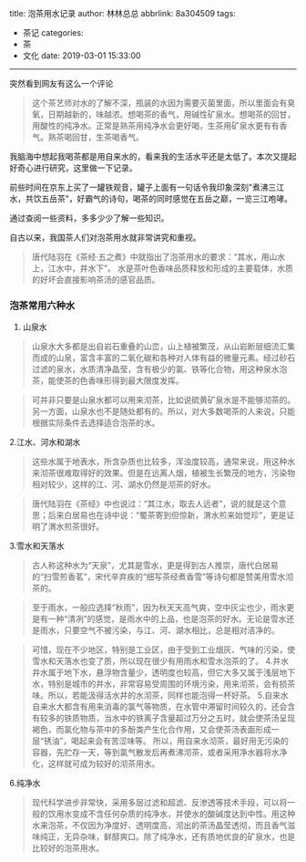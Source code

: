 title: 泡茶用水记录
author: 林林总总
abbrlink: 8a304509
tags:
  - 茶记
categories:
  - 茶
  - 文化
date: 2019-03-01 15:33:00
---
突然看到网友有这么一个评论

> 这个茶艺师对水的了解不深，瓶装的水因为需要灭菌里面，所以里面会有臭氧，日期越新的，味越浓。想喝茶的香气，用碱性矿泉水。想喝茶的回甘，用酸性的纯净水。正常是熟茶用纯净水会更好喝，生茶用矿泉水更有有香气。熟茶喝回甘，生茶喝香气。

我脑海中想起我喝茶都是用自来水的，看来我的生活水平还是太低了。本次又提起好奇心进行研究，这里做一下记录。

前些时间在京东上买了一罐铁观音，罐子上面有一句话令我印象深刻"煮沸三江水，共饮五岳茶"，好霸气的诗句，喝茶的同时感觉在五岳之巅，一览三江咆哮。

通过查阅一些资料，多多少少了解一些知识。

自古以来，我国茶人们对泡茶用水就非常讲究和重视。
> 唐代陆羽在《茶经·五之煮》中就指出了泡茶用水的要求：“其水，用山水上，江水中，井水下”。
水是茶叶色香味品质释放和形成的主要载体，水质的好坏会直接影响茶汤的感官品质。

### 泡茶常用六种水
1. 山泉水

> 山泉水大多都是出自岩石重叠的山峦，山上植被繁茂，从山岩断层细流汇集而成的山泉，富含丰富的二氧化碳和各种对人体有益的微量元素。经过砂石过滤的泉水，水质清净晶莹，含有极少的氯、铁等化合物，用这种泉水泡茶，能使茶的色香味形得到最大限度发挥。

> 可并非只要是山泉水都可以用来沏茶，比如说硫黄矿泉水是不能够沏茶的。另一方面，山泉水也不是随处都有的。所以，对大多数喝茶的人来说，只能根据实际条件去选择适合泡茶的水。

2.江水、河水和湖水
> 这些水属于地表水，所含杂质也比较多，浑浊度较高，通常来说，用这种水来沏茶很难取得好的效果。但是在远离人烟，植被生长繁茂的地方，污染物相对较少，这样的江、河、湖水仍然是沏茶的好水。

> 唐代陆羽在《茶经》中也说过：“其江水，取去人远者”，说的就是这个意思；后来白居易也在诗中说：“蜀茶寄到但惊新，渭水煎来始觉珍”，更是证明了渭水煎茶很好。

3.雪水和天落水
>  古人称这种水为“天泉”，尤其是雪水，更是得到古人推崇，唐代白居易的“扫雪煎香茗”，宋代辛弃疾的“细写茶经煮香雪”等诗句都是赞美用雪水沏茶的。

> 至于雨水，一般应选择“秋雨”，因为秋天天高气爽，空中灰尘也少，雨水更是有一种“清冽”的感觉，是雨水中的上品，也是泡茶的好水。无论是雪水还是雨水，只要空气不被污染，与江、河、湖水相比，总是相对洁净的。

> 可惜，现在不少地区，特别是工业区，由于受到工业烟灰、气味的污染，使雪水和天落水也变了质，所以现在很少有用雨水和雪水泡茶的了。
4.井水
> 井水属于地下水，悬浮物含量少，透明度也较高，但它大多又属于浅层地下水，特别是城市的井水，非常容易受周围的环境污染，用来沏茶，会有损茶味。所以，若能汲得活水井的水沏茶，同样也能泡得一杯好茶。
5.自来水
> 自来水大都含有用来消毒的氯气等物质，在水管中滞留时间较久的，还会含有较多的铁质物质，当水中的铁离子含量超过万分之五时，就会使茶汤呈现褐色，而氯化物与茶中的多酚类产生化合作用，又会使茶汤表面形成一层“锈油”，喝起来会有苦涩味等。
> 所以，用自来水沏茶，最好用无污染的容器，先贮存一天，等到氯气散发后再煮沸沏茶，或者采用净水器将水净化，这样就可成为较好的沏茶用水。

6.纯净水
> 现代科学进步非常快，采用多层过滤和超滤、反渗透等技术手段，可以将一般的饮用水变成不含任何杂质的纯净水，并使水的酸碱度达到中性。用这种水来泡茶，不仅因为净度好、透明度高，沏出的茶汤晶莹透彻，而且香气滋味纯正，无异杂味，鲜醇爽口。除了纯净水，还有质地优良的矿泉水，也是比较好的泡茶用水。